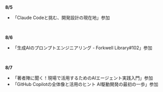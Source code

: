 **8/5**
- 「Claude Codeと挑む、開発設計の現在地」参加
<br>

**8/6**
- 「生成AIのプロンプトエンジニアリング - Forkwell Library#102」参加
<br>

**8/7**
- 「著者陣に聞く！現場で活用するためのAIエージェント実践入門」参加
- 「GitHub Copilotの全体像と活用のヒント AI駆動開発の最初の一歩」参加
<br>

